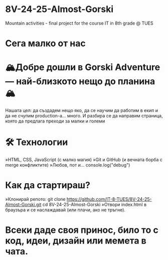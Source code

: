# 8V-24-25-Almost-Gorski
Mountain activities - final project for the course IT in 8th grade @ TUES

# Сега малко от нас
# 🏔️Добре дошли в Gorski Adventure — най-близкото нещо до планина🏔️
Нашата цел: да създадем нещо яко, да се научим да работим в екип и да не счупим production-а... много. И разбира се да направим страница, която да предлага преходи за малки и големи

# 🛠️ Технологии
»HTML, CSS, JavaScript (с малко магия)
»Git и GitHub (и вечната борба с merge конфликтите)
»Любов, пот и… console.log("debug")

# Как да стартираш?
»Клонирай репото:
git clone https://github.com/IT-8-TUES/8V-24-25-Almost-Gorski.git
cd 8V-24-25-Almost-Gorski
»Отвори index.html в браузъра и се наслаждавай (или плачи, ако не тръгне).

# Всеки даде своя принос, било то с код, идеи, дизайн или мемета в чата.
